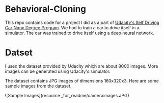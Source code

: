 # Behavioral-Cloning

This repo contains code for a project I did as a part of [Udacity's Self Driving Car Nano Degree Program](https://www.udacity.com/drive). We had to train a car to drive itself in a simulator. The car was trained to drive itself using a deep neural network.

# Datset

I used the dataset provided by Udacity which are about 8000 images. More images can be generated using Udacity's simulator.

The dataset contains JPG images of dimensions 160x320x3. Here are some sample images from the dataset.

![Sample Images](resource _for_readme/cameraimages.JPG)


